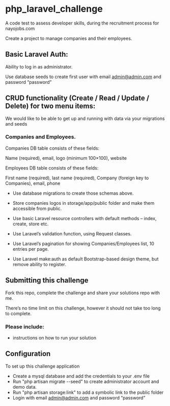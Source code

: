 # php_laravel_challenge
A code test to assess developer skills, during the recruitment process for nayojobs.com

Create a project to manage companies and their employees.

## Basic Laravel Auth: 
Ability to log in as administrator.

Use database seeds to create first user with email admin@admin.com and password “password”


## CRUD functionality (Create / Read / Update / Delete) for two menu items: 

We would like to be able to get up and running with data via your migrations and seeds

### Companies and Employees.

Companies DB table consists of these fields: 

Name (required), email, logo (minimum 100×100), website

Employees DB table consists of these fields: 

First name (required), last name (required), Company (foreign key to Companies), email, phone

* Use database migrations to create those schemas above.

* Store companies logos in storage/app/public folder and make them accessible from public.

* Use basic Laravel resource controllers with default methods – index, create, store etc.

* Use Laravel’s validation function, using Request classes.

* Use Laravel’s pagination for showing Companies/Employees list, 10 entries per page.

* Use Laravel make:auth as default Bootstrap-based design theme, but remove ability to register.

## Submitting this challenge 

Fork this repo, complete the challenge and share your solutions repo with me.

There’s no time limit on this challenge, however it should not take too long to complete.

### Please include:

* instructions on how to run your solution

## Configuration 

To set up this challenge application 
* Create a mysql database and add the credentials to your .env file
* Run "php artisan migrate --seed" to create administrator account and demo data. 
* Run "php artisan storage:link" to add a symbolic link to the public folder 
* Login with email admin@admin.com and password “password”

